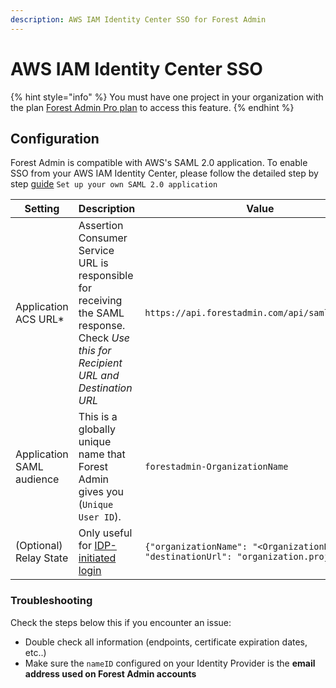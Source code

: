 ```yaml
---
description: AWS IAM Identity Center SSO for Forest Admin
---
```


# AWS IAM Identity Center SSO

{% hint style="info" %}
You must have one project in your organization with the plan [Forest Admin Pro plan](https://www.forestadmin.com/pricing) to access this feature.
{% endhint %}

## Configuration

Forest Admin is compatible with AWS's SAML 2.0 application. To enable SSO from your AWS IAM Identity Center, please follow the detailed step by step [guide](https://docs.aws.amazon.com/singlesignon/latest/userguide/set-up-single-sign-on-access-to-applications.html) `Set up your own SAML 2.0 application`

| Setting                                      | Description                                                                            | Value                                                                                   |
| -------------------------------------------- | -------------------------------------------------------------------------------------- | --------------------------------------------------------------------------------------- |
| Application ACS URL\*                      | Assertion Consumer Service URL is responsible for receiving the SAML response. Check _Use this for Recipient URL and Destination URL_ | `https://api.forestadmin.com/api/saml/callback`                                         |
| Application SAML audience                       | This is a globally unique name that Forest Admin gives you (`Unique User ID`).         | `forestadmin-OrganizationName`                                                          |
| (Optional) Relay State                       | Only useful for [IDP-initiated login](../organization-settings.md#idp-initiated-login) | `{"organizationName": "<OrganizationName>", "destinationUrl": "organization.projects"}` |

### Troubleshooting

Check the steps below this if you encounter an issue:

- Double check all information (endpoints, certificate expiration dates, etc..)
- Make sure the `nameID` configured on your Identity Provider is the **email address used on Forest Admin accounts**

